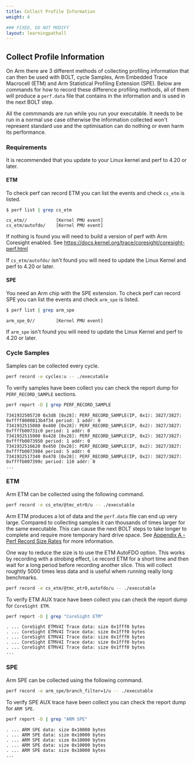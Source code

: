 ```yaml
---
title: Collect Profile Information
weight: 4

### FIXED, DO NOT MODIFY
layout: learningpathall
---
```


## Collect Profile Information

On Arm there are 3 different methods of collecting profiling information that can then be used with BOLT, cycle Samples, Arm Embedded Trace Macrocell (ETM) and Arm Statistical Profiling Extension (SPE). Below are commands for how to record these difference profiling methods, all of them will produce a `perf.data` file that contains in the information and is used in the next BOLT step. 

All the commmands are run while you run your executable. It needs to be run in a normal use case otherwise the information collected won't represent standard use and the optimisation can do nothing or even harm its performance.

### Requirements

It is recommended that you update to your Linux kernel and perf to 4.20 or later.

#### ETM

To check perf can record ETM you can list the events and check `cs_etm` is listed.

```bash { target="ubuntu:latest" }
$ perf list | grep cs_etm
```

```output
cs_etm//           [Kernel PMU event]
cs_etm/autofdo/    [Kernel PMU event]
```

If nothing is found you will need to build a version of perf with Arm Coresight enabled. See https://docs.kernel.org/trace/coresight/coresight-perf.html

If `cs_etm/autofdo/` isn't found you will need to update the Linux Kernel and perf to 4.20 or later.

#### SPE

You need an Arm chip with the SPE extension. To check perf can record SPE you can list the events and check `arm_spe` is listed.

```bash { target="ubuntu:latest" }
$ perf list | grep arm_spe
```

```output
arm_spe_0//        [Kernel PMU event]
```

If `arm_spe` isn't found you will need to update the Linux Kernel and perf to 4.20 or later.

### Cycle Samples

Samples can be collected every cycle.

```bash { target="ubuntu:latest" }
perf record -e cycles:u -- ./executable
```

To verify samples have been collect you can check the report dump for `PERF_RECORD_SAMPLE` sections.

```bash { target="ubuntu:latest" } 
perf report -D | grep PERF_RECORD_SAMPLE
```

```output
7341932505720 0x3d8 [0x28]: PERF_RECORD_SAMPLE(IP, 0x1): 3827/3827: 0xffff8000813b4f34 period: 1 addr: 0
7341932515080 0x400 [0x28]: PERF_RECORD_SAMPLE(IP, 0x2): 3827/3827: 0xffffb00731c0 period: 1 addr: 0
7341932515900 0x428 [0x28]: PERF_RECORD_SAMPLE(IP, 0x2): 3827/3827: 0xffffb0073950 period: 1 addr: 0
7341932516620 0x450 [0x28]: PERF_RECORD_SAMPLE(IP, 0x2): 3827/3827: 0xffffb0073984 period: 5 addr: 0
7341932517340 0x478 [0x28]: PERF_RECORD_SAMPLE(IP, 0x2): 3827/3827: 0xffffb007399c period: 110 addr: 0
...
```

### ETM

Arm ETM can be collected using the following command.

```bash { target="ubuntu:latest" }
perf record -e cs_etm/@tmc_etr0/u -- ./executable
```

Arm ETM produces a lot of data and the `perf.data` file can end up very large. Compared to collecting samples it can thousands of times larger for the same executable. This can cause the next BOLT steps to take longer to complete and require more temporary hard drive space. See [Appendix A - Perf Record Size Rates](../appendix-a/) for more information.

One way to reduce the size is to use the ETM AutoFDO option. This works by recording with a strobing effect, i.e record ETM for a short time and then wait for a long period before recording another slice. This will collect roughtly 5000 times less data and is useful whem running really long benchmarks.

```bash { target="ubuntu:latest" }
perf record -e cs_etm/@tmc_etr0,autofdo/u -- ./executable
```

To verify ETM AUX trace have been collect you can check the report dump for `CoreSight ETM`.

```bash { target="ubuntu:latest" }
perf report -D | grep "CoreSight ETM"
```

```output
. ... CoreSight ETMV4I Trace data: size 0x1fff0 bytes
. ... CoreSight ETMV4I Trace data: size 0x1fff0 bytes
. ... CoreSight ETMV4I Trace data: size 0x1fff0 bytes
. ... CoreSight ETMV4I Trace data: size 0x1fff0 bytes
. ... CoreSight ETMV4I Trace data: size 0x1fff0 bytes
...
```

### SPE

Arm SPE can be collected using the following command.

```bash { target="ubuntu:latest" }
perf record -e arm_spe/branch_filter=1/u -- ./executable
```

To verify SPE AUX trace have been collect you can check the report dump for `ARM SPE`.

```bash { target="ubuntu:latest" }
perf report -D | grep "ARM SPE"
```

```output
. ... ARM SPE data: size 0x10000 bytes
. ... ARM SPE data: size 0x10000 bytes
. ... ARM SPE data: size 0x10000 bytes
. ... ARM SPE data: size 0x10000 bytes
. ... ARM SPE data: size 0x10000 bytes
...
```

